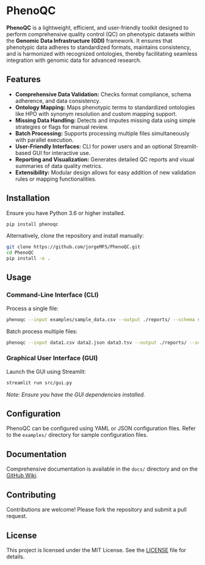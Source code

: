 # PhenoQC

**PhenoQC** is a lightweight, efficient, and user-friendly toolkit designed to perform comprehensive quality control (QC) on phenotypic datasets within the **Genomic Data Infrastructure (GDI)** framework. It ensures that phenotypic data adheres to standardized formats, maintains consistency, and is harmonized with recognized ontologies, thereby facilitating seamless integration with genomic data for advanced research.


## Features

- **Comprehensive Data Validation:** Checks format compliance, schema adherence, and data consistency.
- **Ontology Mapping:** Maps phenotypic terms to standardized ontologies like HPO with synonym resolution and custom mapping support.
- **Missing Data Handling:** Detects and imputes missing data using simple strategies or flags for manual review.
- **Batch Processing:** Supports processing multiple files simultaneously with parallel execution.
- **User-Friendly Interfaces:** CLI for power users and an optional Streamlit-based GUI for interactive use.
- **Reporting and Visualization:** Generates detailed QC reports and visual summaries of data quality metrics.
- **Extensibility:** Modular design allows for easy addition of new validation rules or mapping functionalities.


## Installation

Ensure you have Python 3.6 or higher installed.

```bash
pip install phenoqc
```

Alternatively, clone the repository and install manually:

```bash
git clone https://github.com/jorgeMFS/PhenoQC.git
cd PhenoQC
pip install -e .
```

## Usage

### Command-Line Interface (CLI)

Process a single file:

```bash
phenoqc --input examples/sample_data.csv --output ./reports/ --schema schemas/pheno_schema.json --mapping examples/sample_mapping.json --impute mean
```

Batch process multiple files:

```bash
phenoqc --input data1.csv data2.json data3.tsv --output ./reports/ --schema schemas/pheno_schema.json --mapping examples/sample_mapping.json --impute median
```

### Graphical User Interface (GUI)

Launch the GUI using Streamlit:

```bash
streamlit run src/gui.py
```

*Note: Ensure you have the GUI dependencies installed.*

## Configuration

PhenoQC can be configured using YAML or JSON configuration files. Refer to the `examples/` directory for sample configuration files.


## Documentation

Comprehensive documentation is available in the `docs/` directory and on the [GitHub Wiki](https://github.com/jorgeMFS/PhenoQC/wiki).

## Contributing

Contributions are welcome! Please fork the repository and submit a pull request.

## License

This project is licensed under the MIT License. See the [LICENSE](LICENSE) file for details.


